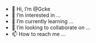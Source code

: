 - 👋 Hi, I’m @Gcke
- 👀 I’m interested in ...
- 🌱 I’m currently learning ...
- 💞️ I’m looking to collaborate on ...
- 📫 How to reach me ...

<!---
Gcke/Gcke is a ✨ special ✨ repository because its `README.md` (this file) appears on your GitHub profile.
You can click the Preview link to take a look at your changes.
--->
